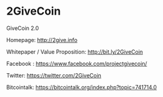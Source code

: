 # 2GiveCoin
GiveCoin 2.0

Homepage:  http://2give.info

Whitepaper / Value Proposition:  http://bit.ly/2GiveCoin

Facebook : https://www.facebook.com/projectgivecoin/

Twitter: https://twitter.com/2GiveCoin

Bitcointalk:  https://bitcointalk.org/index.php?topic=741714.0
